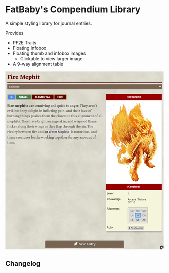 # FatBaby's Compendium Library

A simple styling library for journal entries.

Provides

* PF2E Traits
* Floating Infobox
* Floating thumb and infobox images
  * Clickable to view larger image
* A 9-way alignment table

![Demo](img/preview.webp)

## Changelog
